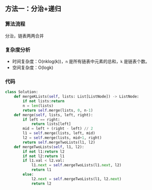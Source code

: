 ## 方法一：分治+递归

### 算法流程

分治，链表两两合并

### 复杂度分析

* 时间复杂度：O(nklog(k))，`n` 是所有链表中元素的总和，`k` 是链表个数。
* 空间复杂度：O(logk)

### 代码

``` python
class Solution:
    def mergeKLists(self, lists: List[ListNode]) -> ListNode: 
        if not lists:return 
        n = len(lists)
        return self.merge(lists, 0, n-1)
    def merge(self, lists, left, right):
        if left == right:
            return lists[left]
        mid = left + (right - left) // 2
        l1 = self.merge(lists, left, mid)
        l2 = self.merge(lists, mid+1, right)
        return self.mergeTwoLists(l1, l2)
    def mergeTwoLists(self, l1, l2):
        if not l1:return l2
        if not l2:return l1
        if l1.val < l2.val:
            l1.next = self.mergeTwoLists(l1.next, l2)
            return l1
        else:
            l2.next = self.mergeTwoLists(l1, l2.next)
            return l2
```

